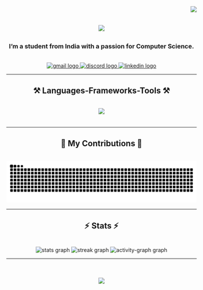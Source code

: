 <img align="right" src="https://komarev.com/ghpvc/?username=vai-man" />

<h1 align="center">
    <img src="https://readme-typing-svg.herokuapp.com?font=Righteous&size=35&duration=4001&pause=1000&center=true&width=500&height=70&lines=Hi+There!+%F0%9F%91%8B;+I%E2%80%99m+Vaibhav+Manihar!;aka+VaiMan+or+Meteor+%3A))" />
</h1>

<h3 align="center">I’m a student from India with a passion for Computer Science.</h3>

<br/>
 
<div align="center"> 
  <a href="mailto:vaibhav[dot]manihar@gmail.com" target="_blank">
    <img src="https://img.shields.io/static/v1?message=Gmail&logo=gmail&label=&color=D14836&logoColor=white&labelColor=&style=for-the-badge" alt="gmail logo"  />
  </a>
  <a href="http://discordapp.com/users/1010416185675874385" target="_blank">
    <img src="https://img.shields.io/static/v1?message=Discord&logo=discord&label=&color=7289DA&logoColor=white&labelColor=&style=for-the-badge" alt="discord logo"  />
  </a>
  <a href="https://www.linkedin.com/in/vaiman/" target="_blank">
    <img src="https://img.shields.io/static/v1?message=LinkedIn&logo=linkedin&label=&color=0077B5&logoColor=white&labelColor=&style=for-the-badge" alt="linkedin logo"  />
  </a>
</div>

 <hr/>
 
<h2 align="center">⚒️ Languages-Frameworks-Tools ⚒️</h2>
<br/>
<div align="center">
    <img src="https://skillicons.dev/icons?i=js,ts,react,html,css,python,androidstudio,c,cpp,dart,docker,figma,mysql,nodejs,r,vscode,anaconda,codepen,git,gradle,heroku,markdown&perline=11" /><br>

</div>

<br/>
<hr/>

<div align="center">
  <h2>🐍 My Contributions 🐍</h2>
  <br>
  <img alt="snake eating my contributions" src="https://raw.githubusercontent.com/vai-man/vai-man/output/github-contribution-grid-snake.svg" />
</div>

<hr/>

<h2 align="center">⚡ Stats ⚡</h2>
<br>
<div align="center">
  <img src="https://github-readme-stats.vercel.app/api?username=vai-man&hide_title=false&hide_rank=false&show_icons=true&include_all_commits=true&count_private=true&disable_animations=false&theme=dracula&locale=en&hide_border=false&order=1" height="150" alt="stats graph"  />
  <img src="https://streak-stats.demolab.com?user=vai-man&locale=en&mode=daily&theme=dracula&hide_border=false&border_radius=5&order=3" height="150" alt="streak graph"  />
  <img src="https://github-readme-activity-graph.vercel.app/graph?username=vai-man&radius=16&theme=react&area=true&order=5" height="300" alt="activity-graph graph"  />
</div>

<hr/>


<h1 align="center">
    <img src="https://readme-typing-svg.herokuapp.com?font=Righteous&size=35&duration=4001&pause=1000&color=7D11F7&center=true&width=500&height=70&lines=Thank+you+for+visiting!+%F0%9F%98%83" />
</h1>

<br/>

<!---
Vai-Man/Vai-Man is a ✨ special ✨ repository because its `README.md` (this file) appears on your GitHub profile.
You can click the Preview link to take a look at your changes.
--->
